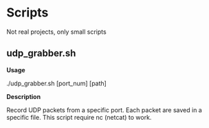 # Scripts
Not real projects, only small scripts

## udp_grabber.sh
**Usage** 

./udp_grabber.sh [port_num] [path]

**Description**

Record UDP packets from a specific port. Each packet are saved in a specific file. This script require nc (netcat) to work. 
